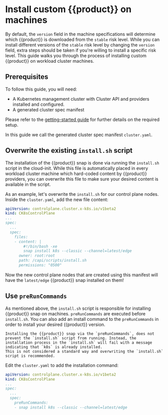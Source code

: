 # Install custom {{product}} on machines

By default, the `version` field in the machine specifications will determine which {{product}} is downloaded from the `stable` risk level. While you can install different versions of the `stable` risk level by changing the `version` field, extra steps should be taken if you're willing to install a specific risk level.
This guide walks you through the process of installing custom {{product}} on workload cluster machines.

## Prerequisites

To follow this guide, you will need:

- A Kubernetes management cluster with Cluster API and providers installed and configured.
- A generated cluster spec manifest

Please refer to the [getting-started guide][getting-started] for further
details on the required setup.

In this guide we call the generated cluster spec manifest `cluster.yaml`.

## Overwrite the existing `install.sh` script

The installation of the {{product}} snap is done via running the `install.sh` script in the cloud-init.
While this file is automatically placed in every workload cluster machine which hard-coded content by {{product}} providers, you can overwrite this file to make sure your desired content is available in the script. 

As an example, let's overwrite the `install.sh` for our control plane nodes. Inside the `cluster.yaml`, add the new file content:
```yaml
apiVersion: controlplane.cluster.x-k8s.io/v1beta2
kind: CK8sControlPlane
...
spec:
  ...
  spec:
    files:
    - content: |
        #!/bin/bash -xe
        snap install k8s --classic --channel=latest/edge
      owner: root:root
      path: /capi/scripts/install.sh
      permissions: "0500"
```

Now the new control plane nodes that are created using this manifest will have the `latest/edge` {{product}} snap installed on them!

## Use `preRunCommands`

As mentioned above, the `install.sh` script is responsible for installing {{product}} snap on machines. `preRunCommands` are executed before `install.sh`. You can also add an install command to the `preRunCommands` in order to install your desired {{product}} version. 

```{note}
Installing the {{product}} snap via the `preRunCommands`, does not prevent the `install.sh` script from running. Instead, the installation process in the `install.sh` will fail with a message indicating that `k8s` is already installed.
This is not considered a standard way and overwriting the `install.sh` script is recommended.
```

Edit the `cluster.yaml` to add the installation command:
```yaml
apiVersion: controlplane.cluster.x-k8s.io/v1beta2
kind: CK8sControlPlane
...
spec:
  ...
  spec:
    preRunCommands:
    - snap install k8s --classic --channel=latest/edge
```

<!-- LINKS -->
[getting-started]: ../tutorial/getting-started.md
